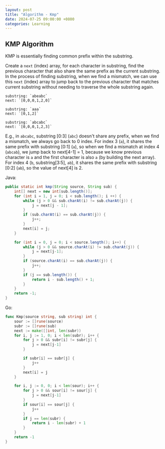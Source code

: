 ```yaml
---
layout: post
title: "Algorithm - Kmp"
date: 2024-07-25 09:00:00 +0800
categories: Learning
---
```


## KMP Algorithm

KMP is essentially finding common prefix within the substring.

Create a `next` (index) array, for each character in substring, find the previous character that also share the same prefix as the current substring. In the process of finding substring, when we find a mismatch, we can use this `next` (index) array to jump back to the previous character that matches current substring without needing to traverse the whole substring again.

```
substring: `abeabc`
next: `[0,0,0,1,2,0]`

substring: `aaa`
next: `[0,1,2]`

substring: `abcabc`
next: `[0,0,0,1,2,3]`
```

E.g., in `abcabc`, substring [0:3] (`abc`) doesn't share any prefix, when we find a mismatch, we always go back to 0 index. For index 3 (`a`), it shares the same prefix with substring [0:1] (`a`), so when we find a mismatch at index 4 (`abcab`), we jump back to next[4-1] = 1, because we know previous character is `a` and the first character is also `a` (by building the next array). For index 4 (`b`, substring[3:5], `ab`), it shares the same prefix with substring [0:2] (`ab`), so the value of next[4] is 2.

Java:

```java
public static int kmp(String source, String sub) {
    int[] next = new int[sub.length()];
    for (int i = 1, j = 0; i < sub.length(); i ++) {
        while (j > 0 && sub.charAt(i) != sub.charAt(j)) {
            j = next[j - 1];
        }
        if (sub.charAt(i) == sub.charAt(j)) {
            j++;
        }
        next[i] = j;
    }

    for (int i = 0, j = 0; i < source.length(); i++) {
        while (j > 0 && source.charAt(i) != sub.charAt(j)) {
            j = next[j-1];
        }
        if (source.charAt(i) == sub.charAt(j)) {
            j++;
        }
        if (j == sub.length()) {
            return i - sub.length() + 1;
        }
    }
    return -1;
}
```

Go:

```go
func Kmp(source string, sub string) int {
	sour := []rune(source)
	subr := []rune(sub)
	next := make([]int, len(subr))
	for i, j := 1, 0; i < len(subr); i++ {
		for j > 0 && subr[i] != subr[j] {
			j = next[j-1]
		}

		if subr[i] == subr[j] {
			j++
		}
		next[i] = j
	}

	for i, j := 0, 0; i < len(sour); i++ {
		for j > 0 && sour[i] != sour[j] {
			j = next[j-1]
		}
		if sour[i] == sour[j] {
			j++
		}
		if j == len(subr) {
			return i - len(subr) + 1
		}
	}
	return -1
}
```
